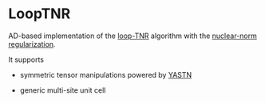# LoopTNR

AD-based implementation of the [loop-TNR](https://arxiv.org/abs/1512.04938) algorithm with the [nuclear-norm regularization](https://arxiv.org/abs/2306.17479).

It supports

* symmetric tensor manipulations powered by [YASTN](https://github.com/yastn/yastn)

* generic multi-site unit cell

